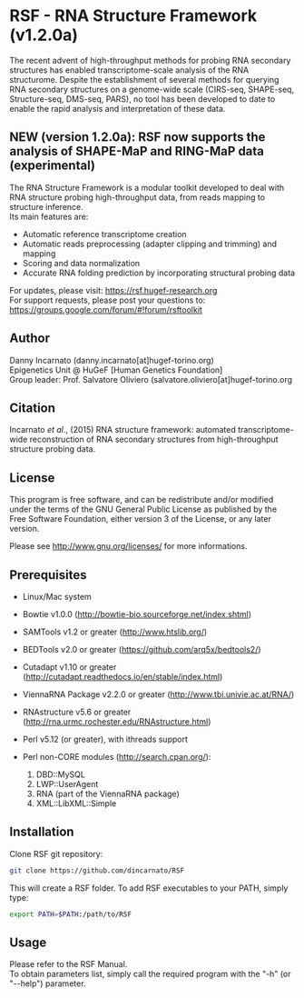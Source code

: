 # RSF - RNA Structure Framework (v1.2.0a)

The recent advent of high-throughput methods for probing RNA secondary structures has enabled transcriptome-scale analysis of the RNA structurome.
Despite the establishment of several methods for querying RNA secondary structures on a genome-wide scale (CIRS-seq, SHAPE-seq, Structure-seq, DMS-seq, PARS), no tool has been developed to date to enable the rapid analysis and interpretation of these data.

## NEW (version 1.2.0a): RSF now supports the analysis of SHAPE-MaP and RING-MaP data (experimental)

The RNA Structure Framework is a modular toolkit developed to deal with RNA structure probing high-throughput data, from reads mapping to structure inference.  
Its main features are: 

- Automatic reference transcriptome creation
- Automatic reads preprocessing (adapter clipping and trimming) and mapping
- Scoring and data normalization
- Accurate RNA folding prediction by incorporating structural probing data

For updates, please visit: https://rsf.hugef-research.org  
For support requests, please post your questions to: https://groups.google.com/forum/#!forum/rsftoolkit


## Author

Danny Incarnato (danny.incarnato[at]hugef-torino.org)  
Epigenetics Unit @ HuGeF [Human Genetics Foundation]  
Group leader: Prof. Salvatore Oliviero (salvatore.oliviero[at]hugef-torino.org


## Citation

Incarnato *et al*., (2015) RNA structure framework: automated transcriptome-wide reconstruction of RNA secondary structures from high-throughput structure probing data.


## License

This program is free software, and can be redistribute and/or modified under the terms of the GNU General Public License as published by the Free Software Foundation, either version 3 of the License, or any later version.

Please see http://www.gnu.org/licenses/ for more informations.


## Prerequisites

- Linux/Mac system
- Bowtie v1.0.0 (http://bowtie-bio.sourceforge.net/index.shtml)
- SAMTools v1.2 or greater (http://www.htslib.org/)
- BEDTools v2.0 or greater (https://github.com/arq5x/bedtools2/)
- Cutadapt v1.10 or greater (http://cutadapt.readthedocs.io/en/stable/index.html)
- ViennaRNA Package v2.2.0 or greater (http://www.tbi.univie.ac.at/RNA/)
- RNAstructure v5.6 or greater (http://rna.urmc.rochester.edu/RNAstructure.html)
- Perl v5.12 (or greater), with ithreads support
- Perl non-CORE modules (http://search.cpan.org/):

    1. DBD::MySQL  
    2. LWP::UserAgent  
    3. RNA (part of the ViennaRNA package)  
    4. XML::LibXML::Simple  


## Installation

Clone RSF git repository:
```bash
git clone https://github.com/dincarnato/RSF
```
This will create a RSF folder.
To add RSF executables to your PATH, simply type:
```bash
export PATH=$PATH:/path/to/RSF
```

## Usage

Please refer to the RSF Manual.  
To obtain parameters list, simply call the required program with the "-h" (or "--help") parameter.